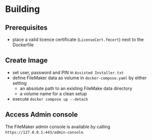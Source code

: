 # Building

## Prerequisites

- place a valid licence certificate (`LicenseCert.fmcert`) next to the Dockerfile


## Create Image

- set user, password and PIN in `Assisted Installer.txt`
- define FileMaker data as volume in `docker-compose.yaml` by either setting
  - an absolute path to an existing FileMake data directory
  - a volume name for a clean setup
- execute `docker compose up --detach`

## Access Admin console

The FileMaker admin console is available by calling `https://127.0.0.1:443/admin-console`.
